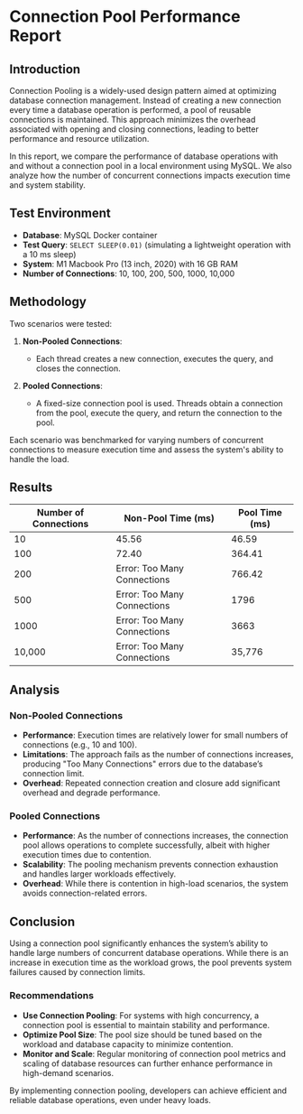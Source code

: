 # Connection Pool Performance Report

## Introduction

Connection Pooling is a widely-used design pattern aimed at optimizing database connection management. Instead of creating a new connection every time a database operation is performed, a pool of reusable connections is maintained. This approach minimizes the overhead associated with opening and closing connections, leading to better performance and resource utilization.

In this report, we compare the performance of database operations with and without a connection pool in a local environment using MySQL. We also analyze how the number of concurrent connections impacts execution time and system stability.

## Test Environment

- **Database**: MySQL Docker container
- **Test Query**: `SELECT SLEEP(0.01)` (simulating a lightweight operation with a 10 ms sleep)
- **System**: M1 Macbook Pro (13 inch, 2020) with 16 GB RAM
- **Number of Connections**: 10, 100, 200, 500, 1000, 10,000

## Methodology

Two scenarios were tested:

1. **Non-Pooled Connections**:
   - Each thread creates a new connection, executes the query, and closes the connection.

2. **Pooled Connections**:
   - A fixed-size connection pool is used. Threads obtain a connection from the pool, execute the query, and return the connection to the pool.

Each scenario was benchmarked for varying numbers of concurrent connections to measure execution time and assess the system's ability to handle the load.

## Results

| Number of Connections | Non-Pool Time (ms)     | Pool Time (ms)     |
|-----------------------|-----------------------|-------------------|
| 10                    | 45.56                | 46.59             |
| 100                   | 72.40                | 364.41            |
| 200                   | Error: Too Many Connections | 766.42    |
| 500                   | Error: Too Many Connections | 1796      |
| 1000                  | Error: Too Many Connections | 3663      |
| 10,000                | Error: Too Many Connections | 35,776    |

## Analysis

### Non-Pooled Connections
- **Performance**: Execution times are relatively lower for small numbers of connections (e.g., 10 and 100).
- **Limitations**: The approach fails as the number of connections increases, producing "Too Many Connections" errors due to the database’s connection limit.
- **Overhead**: Repeated connection creation and closure add significant overhead and degrade performance.

### Pooled Connections
- **Performance**: As the number of connections increases, the connection pool allows operations to complete successfully, albeit with higher execution times due to contention.
- **Scalability**: The pooling mechanism prevents connection exhaustion and handles larger workloads effectively.
- **Overhead**: While there is contention in high-load scenarios, the system avoids connection-related errors.

## Conclusion

Using a connection pool significantly enhances the system’s ability to handle large numbers of concurrent database operations. While there is an increase in execution time as the workload grows, the pool prevents system failures caused by connection limits.

### Recommendations
- **Use Connection Pooling**: For systems with high concurrency, a connection pool is essential to maintain stability and performance.
- **Optimize Pool Size**: The pool size should be tuned based on the workload and database capacity to minimize contention.
- **Monitor and Scale**: Regular monitoring of connection pool metrics and scaling of database resources can further enhance performance in high-demand scenarios.

By implementing connection pooling, developers can achieve efficient and reliable database operations, even under heavy loads.

